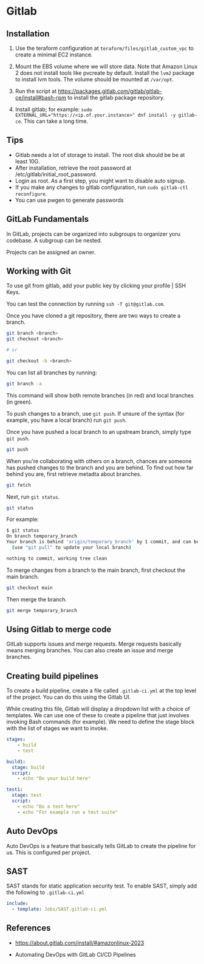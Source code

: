 # Gitlab

## Installation

1. Use the teraform configuration at `teraform/files/gitlab_custom_vpc` to create a minimal EC2 instance.

2. Mount the EBS volume where we will store data. Note that Amazon Linux 2 does not install tools like pvcreate by default. Install the `lvm2` package to install lvm tools. The volume should be mounted at `/var/opt`.

3. Run the script at https://packages.gitlab.com/gitlab/gitlab-ce/install#bash-rpm to install the gitlab package repository.
3. Install gitlab; for example: `sudo EXTERNAL_URL="https://<ip.of.your.instance>" dnf install -y gitlab-ce`. This can take a long time.

## Tips
- Gitlab needs a lot of storage to install. The root disk should be be at least 10G.
- After installation, retrieve the root password at /etc/gitlab/initial_root_password.
- Login as root. As a first step, you might want to disable auto signup. 
- If you make any changes to gitlab configuration, run `sudo gitlab-ctl reconfigure`. 
- You can use pwgen to generate passwords

## GitLab Fundamentals
In GitLab, projects can be organized into subgroups to organizer yoru codebase. A subgroup can be nested.

Projects can be assigned an owner. 

## Working with Git
To use git from gitlab, add your public key by clicking your profile | SSH Keys.

You can test the connection by running `ssh -T git@gitlab.com`.

Once you have cloned a git repository, there are two ways to create a branch.

```sh
git branch <branch>
git checkout <branch>

# or

git checkout -b <branch>
```

You can list all branches by running:

```sh
git branch -a
```

This command will show both remote branches (in red) and local branches (in green).

To push changes to a branch, use `git push`. If unsure of the syntax (for example, you have a local branch) run `git push`.

Once you have pushed a local branch to an upstream branch, simply type `git push`.

```sh
git push
```

When you're collaborating with others on a branch, chances are someone has pushed changes to the branch and you are behind. To find out how far behind you are, first retrieve metadta about branches.

```sh
git fetch
```

Next, run `git status`.

```sh
git status
```

For example:

```sh
$ git status
On branch temporary_branch
Your branch is behind 'origin/temporary_branch' by 1 commit, and can be fast-forwarded.
  (use "git pull" to update your local branch)

nothing to commit, working tree clean
```

To merge changes from a branch to the main branch, first checkout the main branch.

```sh
git checkout main
```

Then merge the branch.

```sh
git merge temporary_branch
```

## Using Gitlab to merge code
GitLab supports issues and merge requests. Merge requests basically means merging branches. You can also create an issue and merge branches. 

## Creating build pipelines
To create a build pipeline, create a file called `.gitlab-ci.yml` at the top level of the project. You can do this using the Gitlab UI. 

While creating this file, Gitlab will display a dropdown list with a choice of templates. We can use one of these to create a pipeline that just involves invoking Bash commands (for example). We need to define the stage block with the list of stages we want to invoke.

```yml
stages:
    - build
    - test

build1:
  stage: build
  script:
    - echo "Do your build here"

test1:
  stage: test
  script:
    - echo "Do a test here"
    - echo "For example run a test suite"
```

## Auto DevOps
Auto DevOps is a feature that basically tells GitLab to create the pipeline for us. This is configured per project. 

## SAST
SAST stands for static application security test. To enable SAST, simply add the following to `.gitlab-ci.yml`

```yml
include:
  - template: Jobs/SAST.gitlab-ci.yml
```

## References
- https://about.gitlab.com/install/#amazonlinux-2023

- Automating DevOps with GitLab CI/CD Pipelines
